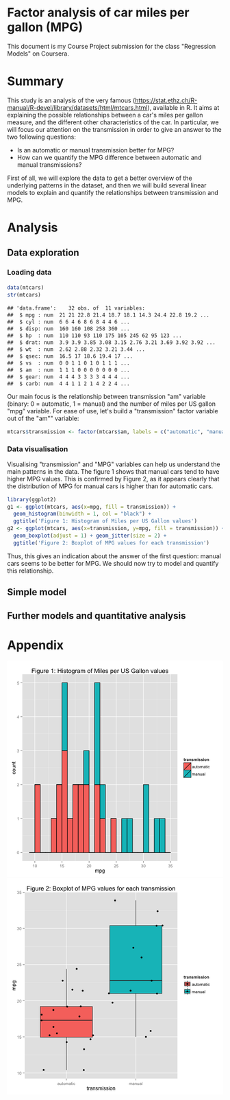 Factor analysis of car miles per gallon (MPG)
==========================


This document is my Course Project submission for the class "Regression Models" on Coursera.

# Summary

This study is an analysis of the very famous <mtcars dataset>(https://stat.ethz.ch/R-manual/R-devel/library/datasets/html/mtcars.html), available in R. It aims at explaining the possible relationships between a car's miles per gallon measure, and the different other characteristics of the car. In particular, we will focus our attention on the transmission in order to give an answer to the two following questions:

* Is an automatic or manual transmission better for MPG?
* How can we quantify the MPG difference between automatic and manual transmissions?

First of all, we will explore the data to get a better overview of the underlying patterns in the dataset, and then we will build several linear models to explain and quantify the relationships between transmission and MPG.

# Analysis

## Data exploration

### Loading data


```r
data(mtcars)
str(mtcars)
```

```
## 'data.frame':	32 obs. of  11 variables:
##  $ mpg : num  21 21 22.8 21.4 18.7 18.1 14.3 24.4 22.8 19.2 ...
##  $ cyl : num  6 6 4 6 8 6 8 4 4 6 ...
##  $ disp: num  160 160 108 258 360 ...
##  $ hp  : num  110 110 93 110 175 105 245 62 95 123 ...
##  $ drat: num  3.9 3.9 3.85 3.08 3.15 2.76 3.21 3.69 3.92 3.92 ...
##  $ wt  : num  2.62 2.88 2.32 3.21 3.44 ...
##  $ qsec: num  16.5 17 18.6 19.4 17 ...
##  $ vs  : num  0 0 1 1 0 1 0 1 1 1 ...
##  $ am  : num  1 1 1 0 0 0 0 0 0 0 ...
##  $ gear: num  4 4 4 3 3 3 3 4 4 4 ...
##  $ carb: num  4 4 1 1 2 1 4 2 2 4 ...
```

Our main focus is the relationship between transmission "am" variable (binary: 0 = automatic, 1 = manual) and the number of miles per US gallon "mpg" variable. For ease of use, let's build a "transmission" factor variable out of the "am"" variable:


```r
mtcars$transmission <- factor(mtcars$am, labels = c("automatic", "manual"))
```

### Data visualisation

Visualising "transmission" and "MPG" variables can help us understand the main patterns in the data. The figure 1 shows that manual cars tend to have higher MPG values. This is confirmed by Figure 2, as it appears clearly that the distribution of MPG for manual cars is higher than for automatic cars.


```r
library(ggplot2)
g1 <- ggplot(mtcars, aes(x=mpg, fill = transmission)) + 
  geom_histogram(binwidth = 1, col = "black") +
  ggtitle('Figure 1: Histogram of Miles per US Gallon values')
g2 <- ggplot(mtcars, aes(x=transmission, y=mpg, fill = transmission)) +
  geom_boxplot(adjust = 1) + geom_jitter(size = 2) +
  ggtitle('Figure 2: Boxplot of MPG values for each transmission')
```

Thus, this gives an indication about the answer of the first question: manual cars seems to be better for MPG. We should now try to model and quantify this relationship.

## Simple model


## Further models and quantitative analysis

# Appendix
![plot of chunk unnamed-chunk-4](figure/unnamed-chunk-41.png) ![plot of chunk unnamed-chunk-4](figure/unnamed-chunk-42.png) 
